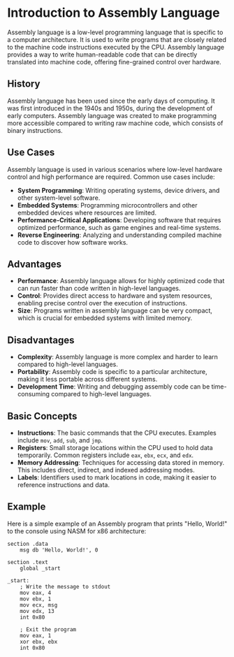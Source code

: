 # Introduction to Assembly Language

Assembly language is a low-level programming language that is specific to a computer architecture. It is used to write programs that are closely related to the machine code instructions executed by the CPU. Assembly language provides a way to write human-readable code that can be directly translated into machine code, offering fine-grained control over hardware.

## History

Assembly language has been used since the early days of computing. It was first introduced in the 1940s and 1950s, during the development of early computers. Assembly language was created to make programming more accessible compared to writing raw machine code, which consists of binary instructions.

## Use Cases

Assembly language is used in various scenarios where low-level hardware control and high performance are required. Common use cases include:

- **System Programming**: Writing operating systems, device drivers, and other system-level software.
- **Embedded Systems**: Programming microcontrollers and other embedded devices where resources are limited.
- **Performance-Critical Applications**: Developing software that requires optimized performance, such as game engines and real-time systems.
- **Reverse Engineering**: Analyzing and understanding compiled machine code to discover how software works.

## Advantages

- **Performance**: Assembly language allows for highly optimized code that can run faster than code written in high-level languages.
- **Control**: Provides direct access to hardware and system resources, enabling precise control over the execution of instructions.
- **Size**: Programs written in assembly language can be very compact, which is crucial for embedded systems with limited memory.

## Disadvantages

- **Complexity**: Assembly language is more complex and harder to learn compared to high-level languages.
- **Portability**: Assembly code is specific to a particular architecture, making it less portable across different systems.
- **Development Time**: Writing and debugging assembly code can be time-consuming compared to high-level languages.

## Basic Concepts

- **Instructions**: The basic commands that the CPU executes. Examples include `mov`, `add`, `sub`, and `jmp`.
- **Registers**: Small storage locations within the CPU used to hold data temporarily. Common registers include `eax`, `ebx`, `ecx`, and `edx`.
- **Memory Addressing**: Techniques for accessing data stored in memory. This includes direct, indirect, and indexed addressing modes.
- **Labels**: Identifiers used to mark locations in code, making it easier to reference instructions and data.

## Example

Here is a simple example of an Assembly program that prints "Hello, World!" to the console using NASM for x86 architecture:

```assembly
section .data
    msg db 'Hello, World!', 0

section .text
    global _start

_start:
    ; Write the message to stdout
    mov eax, 4
    mov ebx, 1
    mov ecx, msg
    mov edx, 13
    int 0x80

    ; Exit the program
    mov eax, 1
    xor ebx, ebx
    int 0x80